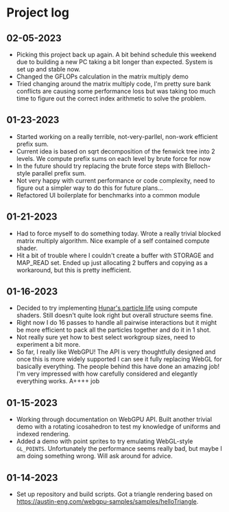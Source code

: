 # Project log

## 02-05-2023

* Picking this project back up again.  A bit behind schedule this weekend due to building a new PC taking a bit longer than expected.  System is set up and stable now.
* Changed the GFLOPs calculation in the matrix multiply demo
* Tried changing around the matrix multiply code, I'm pretty sure bank conflicts are causing some performance loss but was taking too much time to figure out the correct index arithmetic to solve the problem.

## 01-23-2023

* Started working on a really terrible, not-very-parllel, non-work efficient prefix sum.
* Current idea is based on sqrt decomposition of the fenwick tree into 2 levels.  We compute prefix sums on each level by brute force for now
* In the future should try replacing the brute force steps with Blelloch-style parallel prefix sum.
* Not very happy with current performance or code complexity, need to figure out a simpler way to do this for future plans...
* Refactored UI boilerplate for benchmarks into a common module

## 01-21-2023

* Had to force myself to do something today.  Wrote a really trivial blocked matrix multiply algorithm.  Nice example of a self contained compute shader.
* Hit a bit of trouble where I couldn't create a buffer with STORAGE and MAP_READ set.  Ended up just allocating 2 buffers and copying as a workaround, but this is pretty inefficient.

## 01-16-2023

* Decided to try implementing [Hunar's particle life](https://github.com/hunar4321/particle-life) using compute shaders.  Still doesn't quite look right but overall structure seems fine.
* Right now I do 16 passes to handle all pairwise interactions but it might be more efficient to pack all the particles together and do it in 1 shot.
* Not really sure yet how to best select workgroup sizes, need to experiment a bit more.
* So far, I really like WebGPU!  The API is very thoughtfully designed and once this is more widely supported I can see it fully replacing WebGL for basically everything.  The people behind this have done an amazing job!  I'm very impressed with how carefully considered and elegantly everything works. A++++ job

## 01-15-2023

* Working through documentation on WebGPU API.  Built another trivial demo with a rotating icosahedron to test my knowledge of uniforms and indexed rendering.
* Added a demo with point sprites to try emulating WebGL-style `GL_POINTS`.  Unfortunately the performance seems really bad, but maybe I am doing something wrong. Will ask around for advice.

## 01-14-2023

* Set up repository and build scripts.  Got a triangle rendering based on https://austin-eng.com/webgpu-samples/samples/helloTriangle.
